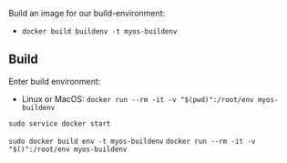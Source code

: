 Build an image for our build-environment:
 - `docker build buildenv -t myos-buildenv`

## Build

Enter build environment:
 - Linux or MacOS: `docker run --rm -it -v "$(pwd)":/root/env myos-buildenv`

 `sudo service docker start`

 `sudo docker build env -t myos-buildenv`
 `docker run --rm -it -v "$()":/root/env myos-buildenv`